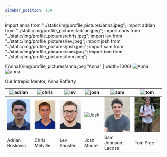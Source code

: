 ```yaml
---
sidebar_position: 100
---
```


import anna from "../static/img/profile_pictures/anna.jpeg";
import adrian from "../static/img/profile_pictures/adrian.jpeg";
import chris from "../static/img/profile_pictures/chris.jpeg";
import lev from "../static/img/profile_pictures/lev.jpeg";
import josh from "../static/img/profile_pictures/josh.jpeg";
import sam from "../static/img/profile_pictures/sam.jpeg";
import tom from "../static/img/profile_pictures/tom.jpeg";

![Anna](/img/profile_pictures/anna.jpeg "Anna" | width=1000)
<img src={Sam} alt="Anna" width="200"></img>
<img src="../../static/img/profile_pictures/anna.jpeg" alt="anna" width="200"></img>

Our Intrepid Mentor, Anna Rafferty


| <img src="../../static/img/profile_pictures/adrian.jpeg" alt="adrian" width="200"></img> | <img src="../../static/img/profile_pictures/chris.jpeg" alt="chris" width="200"></img> | <img src="../../static/img/profile_pictures/lev.jpeg" alt="lev" width="200"></img> | <img src="../../static/img/profile_pictures/josh.jpeg" alt="josh" width="200"></img> | <img src="../../static/img/profile_pictures/sam.jpeg" alt="sam" width="200"></img> | <img src="../../static/img/profile_pictures/tom.jpeg" alt="tom" width="200"></img> |
| -------- | ------- | -------- | ------- | -------- | ------- |
| ![Adrian](/img/profile_pictures/adrian.jpeg "Adrian") | ![Chris](/img/profile_pictures/chris.jpeg "Chris") | ![Lev](/img/profile_pictures/lev.jpeg "Lev") | ![Josh](/img/profile_pictures/josh.png "Josh") | ![Sam](/img/profile_pictures/sam.jpeg "Sam") | ![Tom](/img/profile_pictures/tom.jpg "Tom") |
| Adrian Boskovic | Chris Melville | Lev Shuster | Josh Moore | Sam Johnson-Lacoss | Tom Pree |
